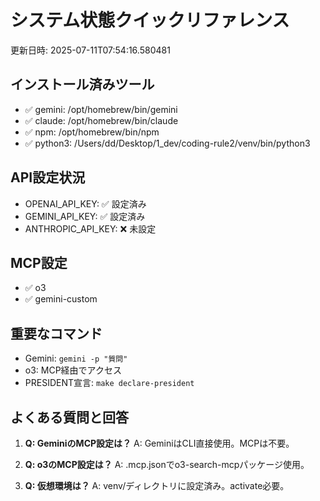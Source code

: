# システム状態クイックリファレンス
更新日時: 2025-07-11T07:54:16.580481

## インストール済みツール
- ✅ gemini: /opt/homebrew/bin/gemini
- ✅ claude: /opt/homebrew/bin/claude
- ✅ npm: /opt/homebrew/bin/npm
- ✅ python3: /Users/dd/Desktop/1_dev/coding-rule2/venv/bin/python3

## API設定状況
- OPENAI_API_KEY: ✅ 設定済み
- GEMINI_API_KEY: ✅ 設定済み
- ANTHROPIC_API_KEY: ❌ 未設定

## MCP設定
- ✅ o3
- ✅ gemini-custom

## 重要なコマンド
- Gemini: `gemini -p "質問"`
- o3: MCP経由でアクセス
- PRESIDENT宣言: `make declare-president`

## よくある質問と回答
1. **Q: GeminiのMCP設定は？**
   A: GeminiはCLI直接使用。MCPは不要。

2. **Q: o3のMCP設定は？**
   A: .mcp.jsonでo3-search-mcpパッケージ使用。

3. **Q: 仮想環境は？**
   A: venv/ディレクトリに設定済み。activate必要。

